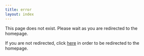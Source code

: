 ```yaml
---
title: error
layout: index
---
```


This page does not exist. Please wait as you are redirected to the homepage.

If you are not redirected, click [here](/) in order to be redirected to the homepage.

